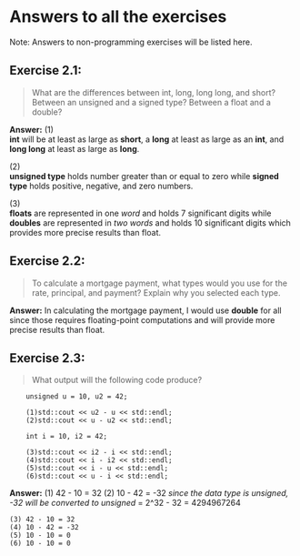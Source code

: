 # Answers to all the exercises
Note: Answers to non-programming exercises will be listed here.

## Exercise 2.1:
> What are the differences between int, long, long long,
  and short? Between an unsigned and a signed type? Between a float and
  a double?

**Answer:**
(1) <br> 
**int** will be at least as large as **short**, a **long** at
least as large as an **int**, and **long long** at least as large as **long**. 

(2) <br> 
**unsigned type** holds number greater than or equal to zero while **signed type** holds
positive, negative, and zero numbers.

(3) <br>
**floats** are represented in one *word* and holds 7 significant digits
while **doubles** are represented in *two words* and holds 10 significant digits which provides more
precise results than float.

## Exercise 2.2: 
> To calculate a mortgage payment, what types would you use
  for the rate, principal, and payment? Explain why you selected each type.

**Answer:** In calculating the mortgage payment, I would use **double** for all since 
those requires floating-point computations and will provide more precise results than float.

## Exercise 2.3:
> What output will the following code produce?
```
	unsigned u = 10, u2 = 42;

	(1)std::cout << u2 - u << std::endl;
	(2)std::cout << u - u2 << std::endl;

	int i = 10, i2 = 42;

	(3)std::cout << i2 - i << std::endl;
	(4)std::cout << i - i2 << std::endl;
	(5)std::cout << i - u << std::endl;
	(6)std::cout << u - i << std::endl;
```

**Answer:** 
	(1) 42 - 10 = 32
	(2) 10 - 42 = -32 *since the data type is unsigned, -32 will be converted to unsigned*
	= 2^32 - 32 = 4294967264

	(3) 42 - 10 = 32
	(4) 10 - 42 = -32
	(5) 10 - 10 = 0
	(6) 10 - 10 = 0